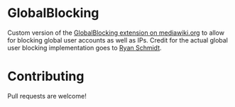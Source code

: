 # GlobalBlocking
Custom version of the [GlobalBlocking extension on mediawiki.org](https://www.mediawiki.org/wiki/Extension:GlobalBlocking) to allow for blocking global user accounts as well as IPs. Credit for the actual global user blocking implementation goes to [Ryan Schmidt](https://www.mediawiki.org/wiki/User:Skizzerz).

# Contributing
Pull requests are welcome!
